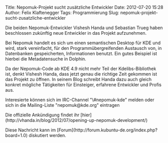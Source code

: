 Title: Nepomuk-Projekt sucht zusätzliche Entwickler
Date: 2012-07-20 15:28
Author: Felix Klaftenegger
Tags: Programmierung
Slug: nepomuk-projekt-sucht-zusatzliche-entwickler

Die beiden Nepomuk-Entwickler Vishesh Handa und Sebastian Trueg haben
beschlossen zukünftig neue Entwickler in das Projekt aufzunehmen.

</p>
Bei Nepomuk handelt es sich um einen semantischen Desktop für KDE und
wird, stark vereinfacht, für den Programmübergreifenden Austausch von,
in Datenbanken gespeicherten, Informationen benutzt. Ein gutes Beispiel
ist hierbei die Metadatensuche in Dolphin.

</p>
<!--break--><!--break-->

Da der Nepomuk-Code ab KDE 4.9 nicht mehr Teil der Kdelibs-Bibliothek
ist, denkt Vishesh Handa, dass jetzt genau die richtige Zeit gekommen
ist das Projekt zu öffnen. In seinem Blog schreibt Handa dazu auch
gleich konkret mögliche Tätigkeiten für Einsteiger, erfahrene Entwickler
und Profis aus.

</p>
Interesierte können sich im IRC-Channel "\#nepomuk-kde" melden oder sich
in die Mailing-Liste "nepomuk@kde.org" eintragen

</p>
Die offizielle Ankündigung findet ihr
[hier](http://vhanda.in/blog/2012/07/opening-up-nepomuk-development/)

</p>
</p>
Diese Nachricht kann im
[Forum](http://forum.kubuntu-de.org/index.php?board=1.0) diskutiert
werden.

</p>

